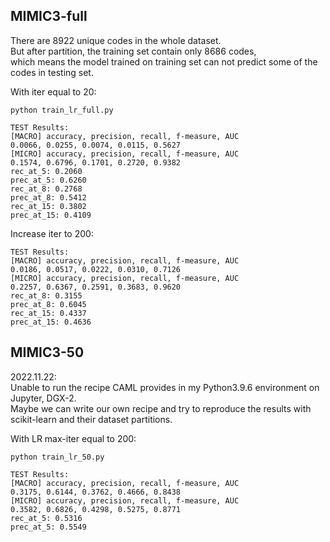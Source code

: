 ## MIMIC3-full
There are 8922 unique codes in the whole dataset. <br>
But after partition, the training set contain only 8686 codes, <br>
which means the model trained on training set can not predict some of the codes in testing set.

With iter equal to 20:
```
python train_lr_full.py

TEST Results:
[MACRO] accuracy, precision, recall, f-measure, AUC
0.0066, 0.0255, 0.0074, 0.0115, 0.5627
[MICRO] accuracy, precision, recall, f-measure, AUC
0.1574, 0.6796, 0.1701, 0.2720, 0.9382
rec_at_5: 0.2060
prec_at_5: 0.6260
rec_at_8: 0.2768
prec_at_8: 0.5412
rec_at_15: 0.3802
prec_at_15: 0.4109
```

Increase iter to 200:
```
TEST Results:
[MACRO] accuracy, precision, recall, f-measure, AUC
0.0186, 0.0517, 0.0222, 0.0310, 0.7126
[MICRO] accuracy, precision, recall, f-measure, AUC
0.2257, 0.6367, 0.2591, 0.3683, 0.9620
rec_at_8: 0.3155
prec_at_8: 0.6045
rec_at_15: 0.4337
prec_at_15: 0.4636
```

## MIMIC3-50
2022.11.22: <br>
Unable to run the recipe CAML provides in my Python3.9.6 environment on Jupyter, DGX-2. <br>
Maybe we can write our own recipe and try to reproduce the results with scikit-learn and their dataset partitions.

With LR max-iter equal to 200:
```
python train_lr_50.py

TEST Results:
[MACRO] accuracy, precision, recall, f-measure, AUC
0.3175, 0.6144, 0.3762, 0.4666, 0.8438
[MICRO] accuracy, precision, recall, f-measure, AUC
0.3582, 0.6826, 0.4298, 0.5275, 0.8771
rec_at_5: 0.5316
prec_at_5: 0.5549
```
